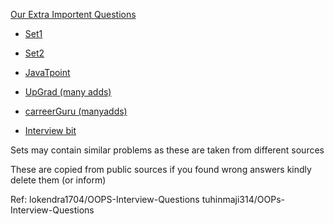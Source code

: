 [Our Extra Importent Questions](our.md)

- [Set1](set1.md)
- [Set2](set2.md)

- [JavaTpoint](https://www.javatpoint.com/oops-interview-questions)
- [UpGrad (many adds)](https://www.upgrad.com/blog/oops-interview-questions-answers-for-freshers-experienced/)
- [carreerGuru (manyadds)](https://career.guru99.com/top-50-oops-interview-questions/)
- [Interview bit](https://www.interviewbit.com/oops-interview-questions/)

Sets may contain similar problems as these are taken from different sources

These are copied from public sources if you found wrong answers kindly delete them (or inform)




Ref:
lokendra1704/OOPS-Interview-Questions
tuhinmaji314/OOPs-Interview-Questions
